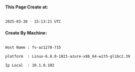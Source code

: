 
   
#### This Page Create at:

```bash

2025-03-30 - 15:13:21 UTC

```

#### Create By Machine:

```bash

Host Name : fv-az1278-715

platform  : Linux-6.8.0-1021-azure-x86_64-with-glibc2.39

Ip Local  : 10.1.0.102

```

